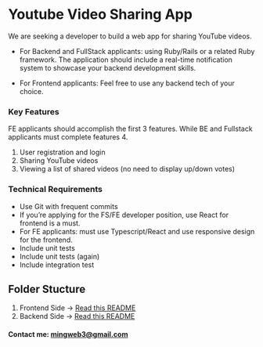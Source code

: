 # Youtube Video Sharing App

We are seeking a developer to build a web app for sharing YouTube videos.

- For Backend and FullStack applicants: using Ruby/Rails or a related Ruby framework. The application should include a real-time notification system to showcase your backend development skills.

- For Frontend applicants: Feel free to use any backend tech of your choice.

### Key Features

FE applicants should accomplish the first 3 features. While BE and Fullstack applicants must complete features 4.

1. User registration and login
2. Sharing YouTube videos
3. Viewing a list of shared videos (no need to display up/down votes)

### Technical Requirements

- Use Git with frequent commits
- If you’re applying for the FS/FE developer position, use React for frontend is a must.
- For FE applicants: must use Typescript/React and use responsive design for the frontend.
- Include unit tests
- Include unit tests (again)
- Include integration test

## Folder Stucture 

1. Frontend Side -> [Read this README](https://github.com/mingweb3/share_video/blob/master/clientside/README.md)
2. Backend Side -> [Read this README](https://github.com/mingweb3/share_video/blob/master/server/README.md)


#### Contact me: mingweb3@gmail.com

